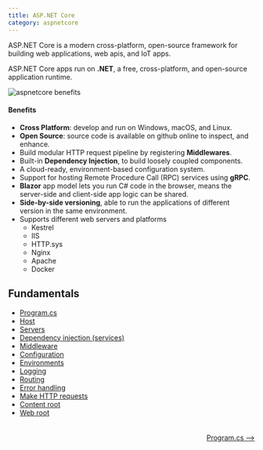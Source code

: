 ```yaml
---
title: ASP.NET Core
category: aspnetcore
---
```


ASP.NET Core is a modern cross-platform, open-source framework for building web applications, web apis, and IoT apps. 

ASP.NET Core apps run on **.NET**, a free, cross-platform, and open-source application runtime. 

![aspnetcore benefits](/blog/assets/img/aspnetcore-benefits.svg)

#### Benefits
- **Cross Platform**: develop and run on Windows, macOS, and Linux.
- **Open Source**: source code is available on github online to inspect, and enhance.
- Build modular HTTP request pipeline by registering **Middlewares**.
- Built-in **Dependency Injection**, to build loosely coupled components.
- A cloud-ready, environment-based configuration system.
- Support for hosting Remote Procedure Call (RPC) services using **gRPC**.
- **Blazor** app model lets you run C# code in the browser, means the server-side and client-side app logic can be shared.
- **Side-by-side versioning**, able to run the applications of different version in the same environment.
- Supports different web servers and platforms
    - Kestrel
    - IIS
    - HTTP.sys
    - Nginx
    - Apache
    - Docker

## Fundamentals
-  [Program.cs](/blog/aspnetcore/2024/01/02/programcs.html)
-  [Host](/blog/aspnetcore/2024/01/02/host.html)
-  [Servers](https://learn.microsoft.com/en-us/aspnet/core/fundamentals/servers/?view=aspnetcore-8.0)
-  [Dependency injection (services)](https://learn.microsoft.com/en-us/aspnet/core/fundamentals/dependency-injection?view=aspnetcore-8.0)
-  [Middleware](https://learn.microsoft.com/en-us/aspnet/core/fundamentals/middleware/?view=aspnetcore-8.0)
-  [Configuration](https://learn.microsoft.com/en-us/aspnet/core/fundamentals/configuration/?view=aspnetcore-8.0)
-  [Environments](https://learn.microsoft.com/en-us/aspnet/core/fundamentals/environments?view=aspnetcore-8.0)
-  [Logging](https://learn.microsoft.com/en-us/aspnet/core/fundamentals/logging/?view=aspnetcore-8.0)
-  [Routing](https://learn.microsoft.com/en-us/aspnet/core/fundamentals/routing?view=aspnetcore-8.0)
-  [Error handling](https://learn.microsoft.com/en-us/aspnet/core/fundamentals/error-handling?view=aspnetcore-8.0)
-  [Make HTTP requests](https://learn.microsoft.com/en-us/aspnet/core/fundamentals/http-requests?view=aspnetcore-8.0)
-  [Content root](https://learn.microsoft.com/en-us/aspnet/core/fundamentals/host/generic-host?view=aspnetcore-8.0#contentroot)
-  [Web root](https://learn.microsoft.com/en-us/aspnet/core/fundamentals/static-files?view=aspnetcore-8.0)


<div style="height:20px;">&nbsp;</div>
<div style="width:100%; background-color:grey;">
<div style="width:50%;float:left;text-align:left;">
&nbsp;
</div>
<div style="width:50%;float:right;text-align:right;">
<a href="/blog/aspnetcore/2024/01/02/programcs.html">Program.cs --></a>
</div>
</div>
